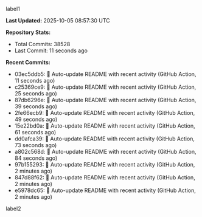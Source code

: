 
label1 
<!-- ACTIVITY_START -->
**Last Updated:** 2025-10-05 08:57:30 UTC

**Repository Stats:**
- Total Commits: 38528
- Last Commit: 11 seconds ago

**Recent Commits:**
- 03ec5ddb5: 🤖 Auto-update README with recent activity (GitHub Action, 11 seconds ago)
- c25369ce9: 🤖 Auto-update README with recent activity (GitHub Action, 25 seconds ago)
- 87db6296e: 🤖 Auto-update README with recent activity (GitHub Action, 39 seconds ago)
- 2fe66ecb9: 🤖 Auto-update README with recent activity (GitHub Action, 49 seconds ago)
- 15e22bd0a: 🤖 Auto-update README with recent activity (GitHub Action, 61 seconds ago)
- dd0afca39: 🤖 Auto-update README with recent activity (GitHub Action, 73 seconds ago)
- a802c568d: 🤖 Auto-update README with recent activity (GitHub Action, 84 seconds ago)
- 97b155293: 🤖 Auto-update README with recent activity (GitHub Action, 2 minutes ago)
- 847d88f62: 🤖 Auto-update README with recent activity (GitHub Action, 2 minutes ago)
- e5978dc65: 🤖 Auto-update README with recent activity (GitHub Action, 2 minutes ago)
<!-- ACTIVITY_END -->

label2
